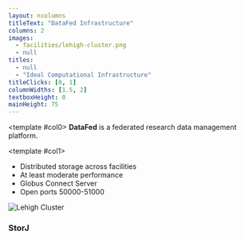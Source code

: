 ```yaml
---
layout: ncolumns
titleText: "DataFed Infrastructure"
columns: 2
images:
  - facilities/lehigh-cluster.png
  - null
titles:
  - null
  - "Ideal Computational Infrastructure"
titleClicks: [0, 1]
columnWidths: [1.5, 2]
textboxHeight: 0
mainHeight: 75
---
```


<template #col0>
**DataFed** is a federated research data management platform.
</template>

<template #col1>
<div v-click="1"  class="flex flex-col h-full">
  <div v-click="1" class="text-left gap-4 flex-1">
    <ul class="list-disc pl-4">
      <li>Distributed storage across facilities</li> 
      <li>At least moderate performance</li>
      <li>Globus Connect Server</li>
      <li>Open ports 50000-51000</li>
    </ul>
  </div>
  <div v-click="2" class="flex-1 flex justify-center items-center">
    <div class="flex flex-col items-center">
      <img src="/icon/storj.svg" class="h-[100px] object-contain" alt="Lehigh Cluster" />
      <h3>StorJ</h3>
    </div>
  </div>
</div>

</template>